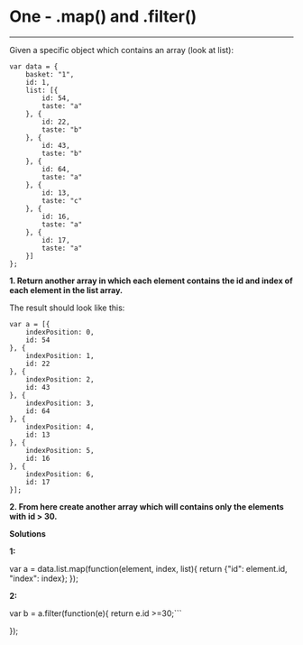 # One - .map() and .filter()

---


Given a specific object which contains an array (look at list):

```
var data = {
    basket: "1",
    id: 1,
    list: [{
        id: 54,
        taste: "a"
    }, {
        id: 22,
        taste: "b"
    }, {
        id: 43,
        taste: "b"
    }, {
        id: 64,
        taste: "a"
    }, {
        id: 13,
        taste: "c"
    }, {
        id: 16,
        taste: "a"
    }, {
        id: 17,
        taste: "a"
    }]
};
```

**1. 
Return another array in which each element contains the id and index of each element in the list array.**

The result should look like this:

```
var a = [{
    indexPosition: 0,
    id: 54
}, {
    indexPosition: 1,
    id: 22
}, {
    indexPosition: 2,
    id: 43
}, {
    indexPosition: 3,
    id: 64
}, {
    indexPosition: 4,
    id: 13
}, {
    indexPosition: 5,
    id: 16
}, {
    indexPosition: 6,
    id: 17
}];
```

**2. 
From here create another array which will contains only the elements with id > 30.**

**Solutions**

**1:**

var a = data.list.map(function(element, index, list){
   return {"id": element.id, "index": index};
});

**2:**

var b = a.filter(function(e){
    return e.id >=30;```

});